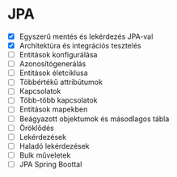 # JPA

* [x] Egyszerű mentés és lekérdezés JPA-val
* [x] Architektúra és integrációs tesztelés
* [ ] Entitások konfigurálása
* [ ] Azonosítógenerálás
* [ ] Entitások életciklusa
* [ ] Többértékű attribútumok
* [ ] Kapcsolatok
* [ ] Több-több kapcsolatok
* [ ] Entitások mapekben
* [ ] Beágyazott objektumok és másodlagos tábla
* [ ] Öröklődés
* [ ] Lekérdezések
* [ ] Haladó lekérdezések
* [ ] Bulk műveletek
* [ ] JPA Spring Boottal
